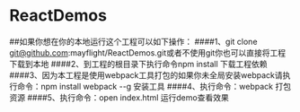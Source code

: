 # ReactDemos

##如果你想在你的本地运行这个工程可以如下操作：
####1、git clone git@github.com:mayflight/ReactDemos.git或者不使用git你也可以直接将工程下载到本地
####2、到工程的根目录下执行命令npm install 下载工程依赖
####3、因为本工程是使用webpack工具打包的如果你未全局安装webpack请执行命令：npm install webpack --g 安装工具
####4、执行命令：webpack 打包资源
####5、执行命令：open index.html 运行demo查看效果
